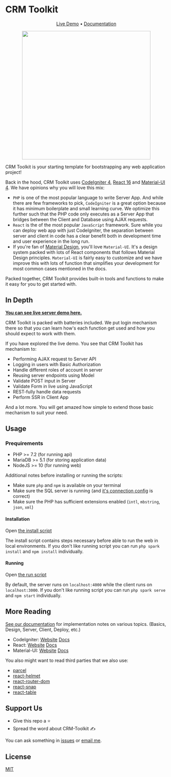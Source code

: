 # CRM Toolkit

<p align="center"><a href="https://dev.wellosoft.net/crm-toolkit/">Live Demo</a> &bullet; <a href="https://willnode.github.io/crm-toolkit/">Documentation</a></p>

<p align="center"><img src="./web/public/assets/splash.png" width="400px" alt=""></p>

CRM Toolkit is your starting template for bootstrapping any web application project!

Back in the hood, CRM Toolkit uses [CodeIgniter 4](https://codeigniter.com/), [React 16](https://reactjs.org/) and [Material-UI 4](https://material-ui.com/). We have opinions why you will love this mix:

+ `PHP` is one of the most popular language to write Server App. And while there are few frameworks to pick, `CodeIgniter` is a great option because it has minimum boilerplate and small learning curve. We optimize this further such that the PHP code only executes as a Server App that bridges between the Client and Database using AJAX requests.
+ `React` is the of the most popular `JavaScript` framework. Sure while you can deploy web app with just CodeIgniter, the separation between server and client in code has a clear benefit both in development time and user experience in the long run.
+ If you're fan of [Material Design](https://material.io/), you'll love `Material-UI`. It's a design system packed with lots of React components that follows Material Design principles. `Material-UI` is fairly easy to customize and we have improve this with lots of function that simplifies your development for most common cases mentioned in the docs.

Packed together, CRM Toolkit provides built-in tools and functions to make it easy for you to get started with.

## In Depth

**[You can see live server demo here.](https://dev.wellosoft.net/crm-toolkit)**

CRM Toolkit is packed with batteries included. We put login mechanism there so that you can learn how's each function get used and how you should expect to work with them.

If you have explored the live demo. You see that CRM Toolkit has mechanism to:

+ Performing AJAX request to Server API
+ Logging in users with Basic Authorization
+ Handle different roles of account in server
+ Reusing server endpoints using Model
+ Validate POST input in Server
+ Validate Form in live using JavaScript
+ REST-fully handle data requests
+ Perform SSR in Client App

And a lot more. You will get amazed how simple to extend those basic mechanism to suit your need.

## Usage

### Prequirements

+ PHP >= 7.2 (for running api)
+ MariaDB >= 5.1 (for storing application data)
+ NodeJS >= 10 (for running web)

Additional notes before installing or running the scripts:
+ Make sure `php` and `npm` is available on your terminal
+ Make sure the SQL server is running (and [it's connection config](api/.env) is correct)
+ Make sure the PHP has sufficient extensions enabled (`intl`, `mbstring`, `json`, `xml`)

#### Installation

Open [the install script](scripts/install.bat)

The install script contains steps necessary before able to run the web in local environments. If you don't like running script you can run `php spark install` and `npm install` individually.

#### Running

Open [the run script](scripts/run.bat)

By default, the server runs on `localhost:4000` while the client runs on `localhost:3000`. If you don't like running script you can run `php spark serve` and `npm start` individually.


## More Reading

[See our documentation](https://willnode.github.io/crm-toolkit/) for implementation notes on various topics. (Basics, Design, Server, Client, Deploy, etc.)

+ CodeIgniter: [Website](https://codeigniter.com/) [Docs](https://codeigniter4.github.io/CodeIgniter4/)
+ React: [Website](https://reactjs.org/) [Docs](https://reactjs.org/docs/getting-started.html)
+ Material-UI: [Website](https://material-ui.com/) [Docs](https://material-ui.com/getting-started/installation/)

You also might want to read third parties that we also use:

+ [parcel](https://parceljs.org/)
+ [react-helmet](https://github.com/nfl/react-helmet)
+ [react-router-dom](https://reacttraining.com/react-router/web/)
+ [react-snap](https://github.com/stereobooster/react-snap)
+ [react-table](https://react-table.js.org/)

## Support Us

+ Give this repo a ⭐
+ Spread the word about CRM-Toolkit ✍

You can ask something in [issues](https://github.com/willnode/crm-toolkit/issues?q=is%3Aissue+is%3Aopen+sort%3Aupdated-desc) or [email me](mailto:willnode@wellosoft.net).

## License

[MIT](LICENSE)
